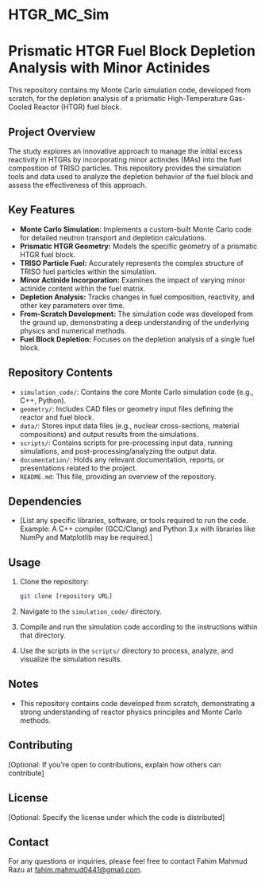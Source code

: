 # HTGR_MC_Sim
# Prismatic HTGR Fuel Block Depletion Analysis with Minor Actinides

This repository contains my Monte Carlo simulation code, developed from scratch, for the depletion analysis of a prismatic High-Temperature Gas-Cooled Reactor (HTGR) fuel block.

## Project Overview

The study explores an innovative approach to manage the initial excess reactivity in HTGRs by incorporating minor actinides (MAs) into the fuel composition of TRISO particles. This repository provides the simulation tools and data used to analyze the depletion behavior of the fuel block and assess the effectiveness of this approach.

## Key Features

* **Monte Carlo Simulation:** Implements a custom-built Monte Carlo code for detailed neutron transport and depletion calculations.
* **Prismatic HTGR Geometry:** Models the specific geometry of a prismatic HTGR fuel block.
* **TRISO Particle Fuel:** Accurately represents the complex structure of TRISO fuel particles within the simulation.
* **Minor Actinide Incorporation:** Examines the impact of varying minor actinide content within the fuel matrix.
* **Depletion Analysis:** Tracks changes in fuel composition, reactivity, and other key parameters over time.
* **From-Scratch Development:** The simulation code was developed from the ground up, demonstrating a deep understanding of the underlying physics and numerical methods.
* **Fuel Block Depletion:** Focuses on the depletion analysis of a single fuel block.

## Repository Contents

* `simulation_code/`: Contains the core Monte Carlo simulation code (e.g., C++, Python).
* `geometry/`: Includes CAD files or geometry input files defining the reactor and fuel block.
* `data/`: Stores input data files (e.g., nuclear cross-sections, material compositions) and output results from the simulations.
* `scripts/`: Contains scripts for pre-processing input data, running simulations, and post-processing/analyzing the output data.
* `documentation/`: Holds any relevant documentation, reports, or presentations related to the project.
* `README.md`: This file, providing an overview of the repository.

## Dependencies

* [List any specific libraries, software, or tools required to run the code.  Example: A C++ compiler (GCC/Clang) and Python 3.x with libraries like NumPy and Matplotlib may be required.]

## Usage

1.  Clone the repository:

    ```bash
    git clone [repository URL]
    ```
2.  Navigate to the `simulation_code/` directory.
3.  Compile and run the simulation code according to the instructions within that directory.
4.  Use the scripts in the `scripts/` directory to process, analyze, and visualize the simulation results.

## Notes

* This repository contains code developed from scratch, demonstrating a strong understanding of reactor physics principles and Monte Carlo methods.

## Contributing

[Optional: If you're open to contributions, explain how others can contribute]

## License

[Optional: Specify the license under which the code is distributed]

## Contact

For any questions or inquiries, please feel free to contact Fahim Mahmud Razu at fahim.mahmud0441@gmail.com.

